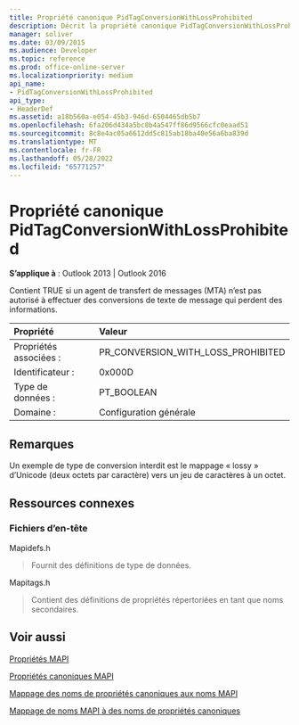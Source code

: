 ```yaml
---
title: Propriété canonique PidTagConversionWithLossProhibited
description: Décrit la propriété canonique PidTagConversionWithLossProhibited, qui contient TRUE si un MTA n’est pas autorisé à effectuer des conversions de texte de message.
manager: soliver
ms.date: 03/09/2015
ms.audience: Developer
ms.topic: reference
ms.prod: office-online-server
ms.localizationpriority: medium
api_name:
- PidTagConversionWithLossProhibited
api_type:
- HeaderDef
ms.assetid: a18b560a-e054-45b3-946d-6504465db5b7
ms.openlocfilehash: 6fa206d434a5bc8b4a547ff86d9566cfc0eaad51
ms.sourcegitcommit: 8c8e4ac05a6612dd5c815ab18ba40e56a6ba839d
ms.translationtype: MT
ms.contentlocale: fr-FR
ms.lasthandoff: 05/28/2022
ms.locfileid: "65771257"
---
```

# <a name="pidtagconversionwithlossprohibited-canonical-property"></a>Propriété canonique PidTagConversionWithLossProhibited

  
  
**S’applique à** : Outlook 2013 | Outlook 2016 
  
Contient TRUE si un agent de transfert de messages (MTA) n’est pas autorisé à effectuer des conversions de texte de message qui perdent des informations. 
  
|Propriété|Valeur|
|:-----|:-----|
|Propriétés associées :  <br/> |PR_CONVERSION_WITH_LOSS_PROHIBITED  <br/> |
|Identificateur :  <br/> |0x000D  <br/> |
|Type de données :  <br/> |PT_BOOLEAN  <br/> |
|Domaine :  <br/> |Configuration générale  <br/> |
   
## <a name="remarks"></a>Remarques

Un exemple de type de conversion interdit est le mappage « lossy » d’Unicode (deux octets par caractère) vers un jeu de caractères à un octet. 
  
## <a name="related-resources"></a>Ressources connexes

### <a name="header-files"></a>Fichiers d’en-tête

Mapidefs.h
  
> Fournit des définitions de type de données.
    
Mapitags.h
  
> Contient des définitions de propriétés répertoriées en tant que noms secondaires.
    
## <a name="see-also"></a>Voir aussi



[Propriétés MAPI](mapi-properties.md)
  
[Propriétés canoniques MAPI](mapi-canonical-properties.md)
  
[Mappage des noms de propriétés canoniques aux noms MAPI](mapping-canonical-property-names-to-mapi-names.md)
  
[Mappage de noms MAPI à des noms de propriétés canoniques](mapping-mapi-names-to-canonical-property-names.md)

